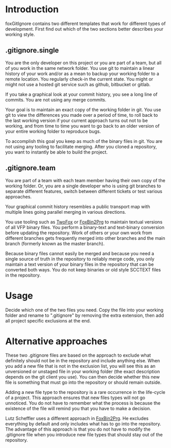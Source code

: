 # Introduction
foxGitIgnore contains two different templates that work for different types of development. First find out which of the two sections better describes your working style.

## .gitignore.single
You are the only developer on this project or you are part of a team, but all of you work in the same network folder. You use git to maintain a linear history of your work and/or as a mean to backup your working folder to a remote location. You regularly check-in the current state. You might or might not use a hosted git service such as github, bitbucket or gitlab. 

If you take a graphical look at your commit history, you see a long line of commits. You are not using any merge commits.

Your goal is to maintain an exact copy of the working folder in git. You use git to view the differences you made over a period of time, to roll back to the last working version if your current approach turns out not to be working, and from time to time you want to go back to an older version of your entire working folder to reproduce bugs.

To accomplish this goal you keep as much of the binary files in git. You are not using any tooling to facilitate merging. After you cloned a repository, you want to instantly be able to build the project.

## .gitignore.team
You are part of a team with each team member having their own copy of the working folder. Or, you are a single developer who is using git branches to separate different features, switch between different tickets or test various approaches.

Your graphical commit history resembles a public transport map with multiple lines going parallel merging in various directions.

You use tooling such as [TwoFox](https://bitbucket.org/cwollenhaupt/foxpert.tools.twofox) or [FoxBin2Prg](https://github.com/fdbozzo/foxbin2prg) to maintain textual versions of all VFP binary files. You perform a binary-text and text-binary conversion before updating the repository. Work of others or your own work from different branches gets frequently merged into other branches and the main branch (formerly known as the master branch). 

Because binary files cannot easily be merged and because you need a single source of truth in the repository to reliably merge code, you only maintain a text version of your binary files in the repository that can be converted both ways. You do not keep binaries or old style SCCTEXT files in the repository.

# Usage
Decide which one of the two files you need. Copy the file into your working folder and rename to ".gitignore" by removing the extra extension, then add all project specific exclusions at the end.

# Alternative approaches
These two .gitignore files are based on the approach to exclude what definitely should not be in the repository and include anything else. When you add a new file that is not in the exclusion list, you will see this as an unversioned or unstaged file in your working folder (the exact description depends on the git client you use). You can then decide whether this new file is something that must go into the repository or should remain outside. 

Adding a new file type to the repository is a rare occurrence in the life-cycle of a project. This approach ensures that new files types will not go unnoticed. You do not have to remember what the process is because the existence of the file will remind you that you have to make a decision.

Lutz Scheffler uses a different approach in [FoxBin2Prg](https://github.com/fdbozzo/foxbin2prg/blob/master/docs/FoxBin2Prg_git.md). He excludes everything by default and only includes what has to go into the repository. The advantage of this approach is that you do not have to modify the .gitignore file when you introduce new file types that should stay out of the repository.